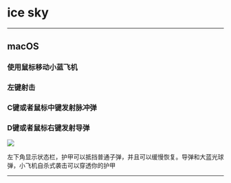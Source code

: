 # ice sky

---
## macOS

### 使用鼠标移动小蓝飞机
### 左键射击
### C键或者鼠标中键发射脉冲弹
### D键或者鼠标右键发射导弹

![](https://user-images.githubusercontent.com/31509619/86982566-265f1780-c1bc-11ea-9110-d5fd4e2fac53.png)

左下角显示状态栏，护甲可以抵挡普通子弹，并且可以缓慢恢复。导弹和大蓝光球弹，小飞机自杀式袭击可以穿透你的护甲

---

